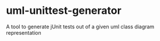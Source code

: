 # uml-unittest-generator
A tool to generate jUnit tests out of a given uml class diagram representation
